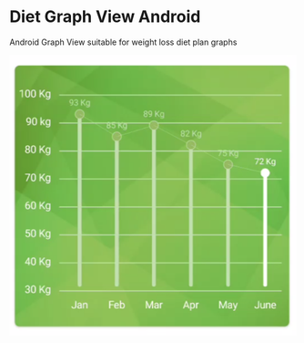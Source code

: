 # Diet Graph View Android

Android Graph View suitable for weight loss diet plan graphs

[![Screenshot](https://github.com/ShakirEmstell/Diet-Graph-View-Android/raw/master/Screenshot%202021-06-07%20at%205.18.09%20PM.png)](#features)


